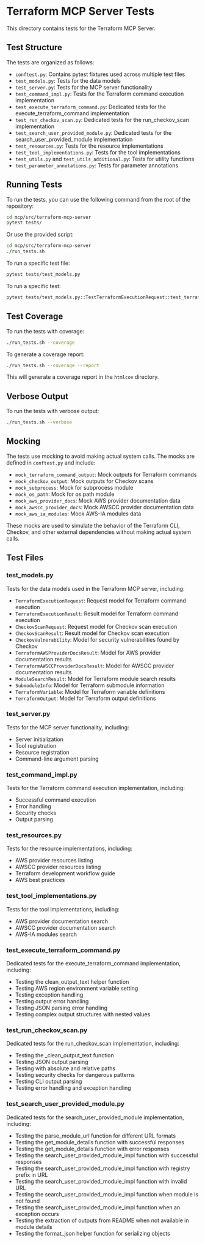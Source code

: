 # Terraform MCP Server Tests

This directory contains tests for the Terraform MCP Server.

## Test Structure

The tests are organized as follows:

- `conftest.py`: Contains pytest fixtures used across multiple test files
- `test_models.py`: Tests for the data models
- `test_server.py`: Tests for the MCP server functionality
- `test_command_impl.py`: Tests for the Terraform command execution implementation
- `test_execute_terraform_command.py`: Dedicated tests for the execute_terraform_command implementation
- `test_run_checkov_scan.py`: Dedicated tests for the run_checkov_scan implementation
- `test_search_user_provided_module.py`: Dedicated tests for the search_user_provided_module implementation
- `test_resources.py`: Tests for the resource implementations
- `test_tool_implementations.py`: Tests for the tool implementations
- `test_utils.py` and `test_utils_additional.py`: Tests for utility functions
- `test_parameter_annotations.py`: Tests for parameter annotations

## Running Tests

To run the tests, you can use the following command from the root of the repository:

```bash
cd mcp/src/terraform-mcp-server
pytest tests/
```

Or use the provided script:

```bash
cd mcp/src/terraform-mcp-server
./run_tests.sh
```

To run a specific test file:

```bash
pytest tests/test_models.py
```

To run a specific test:

```bash
pytest tests/test_models.py::TestTerraformExecutionRequest::test_terraform_execution_request_creation
```

## Test Coverage

To run the tests with coverage:

```bash
./run_tests.sh --coverage
```

To generate a coverage report:

```bash
./run_tests.sh --coverage --report
```

This will generate a coverage report in the `htmlcov` directory.

## Verbose Output

To run the tests with verbose output:

```bash
./run_tests.sh --verbose
```

## Mocking

The tests use mocking to avoid making actual system calls. The mocks are defined in `conftest.py` and include:

- `mock_terraform_command_output`: Mock outputs for Terraform commands
- `mock_checkov_output`: Mock outputs for Checkov scans
- `mock_subprocess`: Mock for subprocess module
- `mock_os_path`: Mock for os.path module
- `mock_aws_provider_docs`: Mock AWS provider documentation data
- `mock_awscc_provider_docs`: Mock AWSCC provider documentation data
- `mock_aws_ia_modules`: Mock AWS-IA modules data

These mocks are used to simulate the behavior of the Terraform CLI, Checkov, and other external dependencies without making actual system calls.

## Test Files

### test_models.py

Tests for the data models used in the Terraform MCP server, including:

- `TerraformExecutionRequest`: Request model for Terraform command execution
- `TerraformExecutionResult`: Result model for Terraform command execution
- `CheckovScanRequest`: Request model for Checkov scan execution
- `CheckovScanResult`: Result model for Checkov scan execution
- `CheckovVulnerability`: Model for security vulnerabilities found by Checkov
- `TerraformAWSProviderDocsResult`: Model for AWS provider documentation results
- `TerraformAWSCCProviderDocsResult`: Model for AWSCC provider documentation results
- `ModuleSearchResult`: Model for Terraform module search results
- `SubmoduleInfo`: Model for Terraform submodule information
- `TerraformVariable`: Model for Terraform variable definitions
- `TerraformOutput`: Model for Terraform output definitions

### test_server.py

Tests for the MCP server functionality, including:

- Server initialization
- Tool registration
- Resource registration
- Command-line argument parsing

### test_command_impl.py

Tests for the Terraform command execution implementation, including:

- Successful command execution
- Error handling
- Security checks
- Output parsing

### test_resources.py

Tests for the resource implementations, including:

- AWS provider resources listing
- AWSCC provider resources listing
- Terraform development workflow guide
- AWS best practices

### test_tool_implementations.py

Tests for the tool implementations, including:

- AWS provider documentation search
- AWSCC provider documentation search
- AWS-IA modules search

### test_execute_terraform_command.py

Dedicated tests for the execute_terraform_command implementation, including:

- Testing the clean_output_text helper function
- Testing AWS region environment variable setting
- Testing exception handling
- Testing output error handling
- Testing JSON parsing error handling
- Testing complex output structures with nested values

### test_run_checkov_scan.py

Dedicated tests for the run_checkov_scan implementation, including:

- Testing the _clean_output_text function
- Testing JSON output parsing
- Testing with absolute and relative paths
- Testing security checks for dangerous patterns
- Testing CLI output parsing
- Testing error handling and exception handling

### test_search_user_provided_module.py

Dedicated tests for the search_user_provided_module implementation, including:

- Testing the parse_module_url function for different URL formats
- Testing the get_module_details function with successful responses
- Testing the get_module_details function with error responses
- Testing the search_user_provided_module_impl function with successful responses
- Testing the search_user_provided_module_impl function with registry prefix in URL
- Testing the search_user_provided_module_impl function with invalid URL
- Testing the search_user_provided_module_impl function when module is not found
- Testing the search_user_provided_module_impl function when an exception occurs
- Testing the extraction of outputs from README when not available in module details
- Testing the format_json helper function for serializing objects
